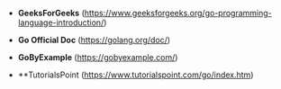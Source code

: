 * **GeeksForGeeks** (https://www.geeksforgeeks.org/go-programming-language-introduction/)

* **Go Official Doc** (https://golang.org/doc/)

* **GoByExample** (https://gobyexample.com/)

* **TutorialsPoint (https://www.tutorialspoint.com/go/index.htm)